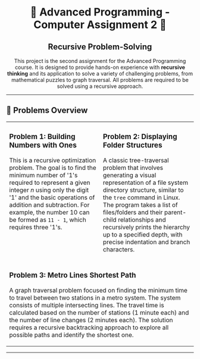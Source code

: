 <div align="center">
  <h1>
    🔄 Advanced Programming - Computer Assignment 2 🧠
  </h1>
  <h2>
    Recursive Problem-Solving
  </h2>
  <p>
    This project is the second assignment for the Advanced Programming course. It is designed to provide hands-on experience with <strong>recursive thinking</strong> and its application to solve a variety of challenging problems, from mathematical puzzles to graph traversal. All problems are required to be solved using a recursive approach.
  </p>
</div>

<hr>

## 🚀 Problems Overview

<table>
  <tr>
    <td valign="top" width="50%">
      <h3>
        Problem 1: Building Numbers with Ones
      </h3>
      <p>
        This is a recursive optimization problem. The goal is to find the minimum number of '1's required to represent a given integer <em>n</em> using only the digit '1' and the basic operations of addition and subtraction. For example, the number 10 can be formed as <code>11 - 1</code>, which requires three '1's.
      </p>
    </td>
    <td valign="top" width="50%">
      <h3>
        Problem 2: Displaying Folder Structures
      </h3>
      <p>
        A classic tree-traversal problem that involves generating a visual representation of a file system directory structure, similar to the <code>tree</code> command in Linux. The program takes a list of files/folders and their parent-child relationships and recursively prints the hierarchy up to a specified depth, with precise indentation and branch characters.
      </p>
    </td>
  </tr>
  <tr>
    <td valign="top" width="100%" colspan="2">
      <h3>
        Problem 3: Metro Lines Shortest Path
      </h3>
      <p>
        A graph traversal problem focused on finding the minimum time to travel between two stations in a metro system. The system consists of multiple intersecting lines. The travel time is calculated based on the number of stations (1 minute each) and the number of line changes (2 minutes each). The solution requires a recursive backtracking approach to explore all possible paths and identify the shortest one.
      </p>
    </td>
  </tr>
</table>

<hr>
